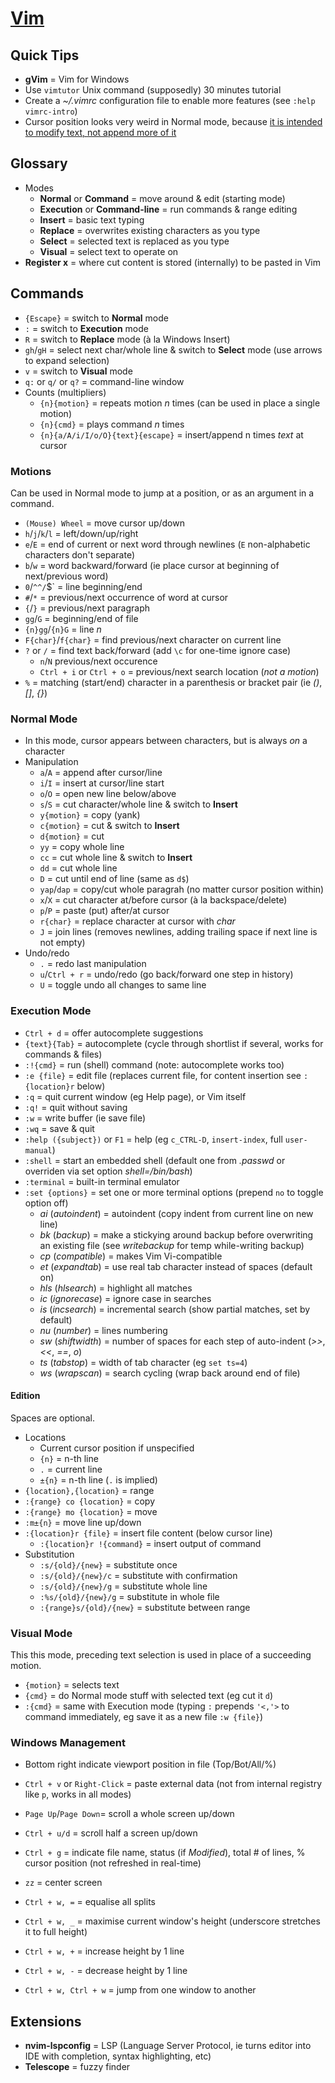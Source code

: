 # [Vim](http://www.openvim.com)

## Quick Tips

* **gVim** = Vim for Windows
* Use `vimtutor` Unix command (supposedly) 30 minutes tutorial
* Create a _~/.vimrc_ configuration file to enable more features (see `:help vimrc-intro`)
* Cursor position looks very weird in Normal mode, because [it is intended to modify text, not append more of it](https://stackoverflow.com/a/3676464/3559724)

## Glossary

* Modes
  * **Normal** or **Command** = move around & edit (starting mode)
  * **Execution** or **Command-line** = run commands & range editing
  * **Insert** = basic text typing
  * **Replace** = overwrites existing characters as you type
  * **Select** = selected text is replaced as you type
  * **Visual** = select text to operate on
* **Register x** = where cut content is stored (internally) to be pasted in Vim

## Commands

* `{Escape}` = switch to **Normal** mode
* `:` = switch to **Execution** mode
* `R` = switch to **Replace** mode (à la Windows Insert)
* `gh`/`gH` = select next char/whole line & switch to **Select** mode (use arrows to expand selection)
* `v` = switch to **Visual** mode
* `q:` or `q/` or `q?`  = command-line window
* Counts (multipliers)
  * `{n}{motion}` = repeats motion _n_ times (can be used in place a single motion)
  * `{n}{cmd}` = plays command _n_ times
  * `{n}{a/A/i/I/o/O}{text}{escape}` = insert/append n times _text_ at cursor

### Motions

Can be used in Normal mode to jump at a position, or as an argument in a command.

* `(Mouse) Wheel` = move cursor up/down
* `h`/`j`/`k`/`l` = left/down/up/right
* `e`/`E` = end of current or next word through newlines (`E` non-alphabetic characters don't separate)
* `b`/`w` = word backward/forward (ie place cursor at beginning of next/previous word)
* `0`/`^^/`$` = line beginning/end
* `#`/`*` = previous/next occurrence of word at cursor
* `{`/`}` = previous/next paragraph
* `gg`/`G` = beginning/end of file
* `{n}gg`/`{n}G` = line _n_
* `F{char}`/`f{char}` = find previous/next character on current line
* `?` or `/` = find text back/forward (add `\c` for one-time ignore case)
  * `n`/`N` previous/next occurence
  * `Ctrl + i` or `Ctrl + o` = previous/next search location (_not a motion_)
* `%` = matching (start/end) character in a parenthesis or bracket pair (ie _()_, _[]_, _{}_)

### Normal Mode

* In this mode, cursor appears between characters, but is always _on_ a character
* Manipulation
  * `a`/`A` = append after cursor/line
  * `i`/`I` = insert at cursor/line start
  * `o`/`O` = open new line below/above
  * `s`/`S` = cut character/whole line & switch to **Insert**
  * `y{motion}` = copy (yank)
  * `c{motion}` = cut & switch to **Insert**
  * `d{motion}` = cut
  * `yy` = copy whole line
  * `cc` = cut whole line & switch to **Insert**
  * `dd` = cut whole line
  * `D` = cut until end of line (same as `d$`)
  * `yap`/`dap` = copy/cut whole paragrah (no matter cursor position within)
  * `x`/`X` = cut character at/before cursor (à la backspace/delete)
  * `p`/`P` = paste (put) after/at cursor
  * `r{char}` = replace character at cursor with _char_
  * `J` = join lines (removes newlines, adding trailing space if next line is not empty)
* Undo/redo
  * `.` = redo last manipulation
  * `u`/`Ctrl + r` = undo/redo (go back/forward one step in history)
  * `U` = toggle undo all changes to same line

### Execution Mode

* `Ctrl + d` = offer autocomplete suggestions
* `{text}{Tab}` = autocomplete (cycle through shortlist if several, works for commands & files)
* `:!{cmd}` = run (shell) command (note: autocomplete works too)
* `:e {file}` = edit file (replaces current file, for content insertion see `:{location}r` below)
* `:q` = quit current window (eg Help page), or Vim itself
* `:q!` = quit without saving
* `:w` = write buffer (ie save file)
* `:wq` = save & quit
* `:help ({subject})` or `F1` = help (eg `c_CTRL-D`, `insert-index`, full `user-manual`)
* `:shell` = start an embedded shell (default one from _.passwd_ or overriden via set option _shell=/bin/bash_)
* `:terminal` = built-in terminal emulator
* `:set {options}` = set one or more terminal options (prepend `no` to toggle option off)
  * _ai_ (_autoindent_) = autoindent (copy indent from current line on new line)
  * _bk_ (_backup_) = make a stickying around backup before overwriting an existing file (see _writebackup_ for temp while-writing backup)
  * _cp_ (_compatible_) = makes Vim Vi-compatible
  * _et_ (_expandtab_) = use real tab character instead of spaces (default on)
  * _hls_ (_hlsearch_) = highlight all matches
  * _ic_ (_ignorecase_) = ignore case in searches
  * _is_ (_incsearch_) = incremental search (show partial matches, set by default)
  * _nu_ (_number_) = lines numbering
  * _sw_ (_shiftwidth_) = number of spaces for each step of auto-indent (_>>_, _<<_, _==_, _o_)
  * _ts_ (_tabstop_) = width of tab character (eg `set ts=4`)
  * _ws_ (_wrapscan_) = search cycling (wrap back around end of file)

#### Edition

Spaces are optional.

* Locations
  * Current cursor position if unspecified
  * `{n}` = n-th line
  * `.` = current line
  * `±{n}` = n-th line (`.` is implied)
* `{location},{location}` = range
* `:{range} co {location}` = copy
* `:{range} mo {location}` = move
* `:m±{n}` = move line up/down
* `:{location}r {file}` = insert file content (below cursor line)
  * `:{location}r !{command}` = insert output of command
* Substitution
  * `:s/{old}/{new}` = substitute once
  * `:s/{old}/{new}/c` = substitute with confirmation
  * `:s/{old}/{new}/g` = substitute whole line
  * `:%s/{old}/{new}/g` = substitute in whole file
  * `:{range}s/{old}/{new}` = substitute between range

### Visual Mode

This this mode, preceding text selection is used in place of a succeeding motion.

* `{motion}` = selects text
* `{cmd}` = do Normal mode stuff with selected text (eg cut it `d`)
* `:{cmd}` = same with Execution mode (typing `:` prepends `'<,'>` to command immediately, eg save it as a new file `:w {file}`)

### Windows Management

* Bottom right indicate viewport position in file (Top/Bot/All/%)

* `Ctrl + v` or `Right-Click` = paste external data (not from internal registry like `p`, works in all modes)
* `Page Up`/`Page Down`= scroll a whole screen up/down
* `Ctrl + u/d` = scroll half a screen up/down
* `Ctrl + g` = indicate file name, status (if _Modified_), total # of lines, % cursor position (not refreshed in real-time)
* `zz` = center screen
* `Ctrl + w, =` = equalise all splits
* `Ctrl + w, _` = maximise current window's height (underscore stretches it to full height)
* `Ctrl + w, +` = increase  height by 1 line
* `Ctrl + w, -` = decrease height by 1 line
* `Ctrl + w, Ctrl + w` = jump from one window to another

## Extensions

* **nvim-lspconfig** = LSP (Language Server Protocol, ie turns editor into IDE with completion, syntax highlighting, etc)
* **Telescope** = fuzzy finder
